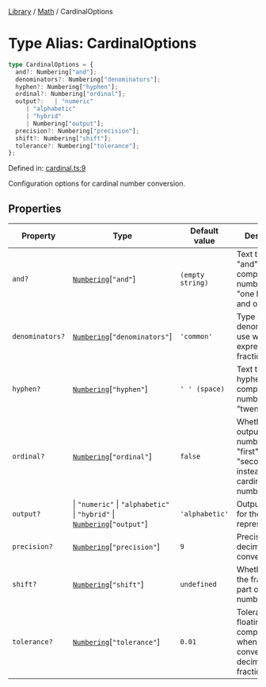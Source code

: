 <!-- markdownlint-disable -->
<!-- cspell: disable -->
[Library](../index.md) / [Math](./index.md) / CardinalOptions

# Type Alias: CardinalOptions

```ts
type CardinalOptions = {
  and?: Numbering["and"];
  denominators?: Numbering["denominators"];
  hyphen?: Numbering["hyphen"];
  ordinal?: Numbering["ordinal"];
  output?:   | "numeric"
     | "alphabetic"
     | "hybrid"
     | Numbering["output"];
  precision?: Numbering["precision"];
  shift?: Numbering["shift"];
  tolerance?: Numbering["tolerance"];
};
```

Defined in: [cardinal.ts:9](https://github.com/technobuddha/library/blob/main/src/cardinal.ts#L9)

Configuration options for cardinal number conversion.

## Properties

| Property | Type | Default value | Description | Defined in |
| ------ | ------ | ------ | ------ | ------ |
| <a id="and"></a> `and?` | [`Numbering`](Numbering.md)\[`"and"`\] | `(empty string)` | Text to use for "and" in compound numbers (e.g., "one hundred and one"). | [src/cardinal.ts:20](https://github.com/technobuddha/library/blob/main/src/cardinal.ts#L20) |
| <a id="denominators"></a> `denominators?` | [`Numbering`](Numbering.md)\[`"denominators"`\] | `'common'` | Type of denominators to use when expressing fractions. | [src/cardinal.ts:38](https://github.com/technobuddha/library/blob/main/src/cardinal.ts#L38) |
| <a id="hyphen"></a> `hyphen?` | [`Numbering`](Numbering.md)\[`"hyphen"`\] | `' ' (space)` | Text to use for hyphens in compound numbers (e.g., "twenty-one"). | [src/cardinal.ts:26](https://github.com/technobuddha/library/blob/main/src/cardinal.ts#L26) |
| <a id="ordinal"></a> `ordinal?` | [`Numbering`](Numbering.md)\[`"ordinal"`\] | `false` | Whether to output ordinal numbers (e.g., "first", "second") instead of cardinal numbers. | [src/cardinal.ts:50](https://github.com/technobuddha/library/blob/main/src/cardinal.ts#L50) |
| <a id="output"></a> `output?` | \| `"numeric"` \| `"alphabetic"` \| `"hybrid"` \| [`Numbering`](Numbering.md)\[`"output"`\] | `'alphabetic'` | Output format for the number representation. | [src/cardinal.ts:14](https://github.com/technobuddha/library/blob/main/src/cardinal.ts#L14) |
| <a id="precision"></a> `precision?` | [`Numbering`](Numbering.md)\[`"precision"`\] | `9` | Precision for decimal/fraction conversion. | [src/cardinal.ts:44](https://github.com/technobuddha/library/blob/main/src/cardinal.ts#L44) |
| <a id="shift"></a> `shift?` | [`Numbering`](Numbering.md)\[`"shift"`\] | `undefined` | Whether to shift the fractional part of the number. | [src/cardinal.ts:55](https://github.com/technobuddha/library/blob/main/src/cardinal.ts#L55) |
| <a id="tolerance"></a> `tolerance?` | [`Numbering`](Numbering.md)\[`"tolerance"`\] | `0.01` | Tolerance for floating-point comparison when converting decimals to fractions. | [src/cardinal.ts:32](https://github.com/technobuddha/library/blob/main/src/cardinal.ts#L32) |

